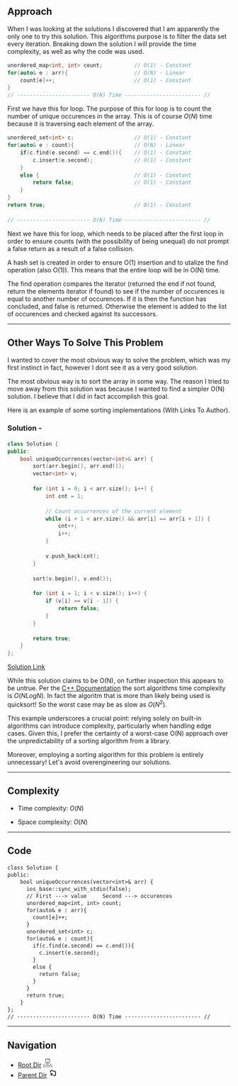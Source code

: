 ## Approach
<!-- Describe your approach to solving the problem. -->
When I was looking at the solutions I discovered that I am apparently the only one to try this solution. This algorithms purpose is to filter the data set every iteration. Breaking down the solution I will provide the time complexity, as well as why the code was used.

```cpp
unordered_map<int, int> count;          // O(1) - Constant
for(auto& e : arr){                     // O(N) - Linear
    count[e]++;                         // O(1) - Constant
}
// ----------------------- O(N) Time ------------------------ //
```

First we have this for loop. The purpose of this for loop is to count the number of unique occurences in the array. This is of course $O(N)$ time because it is traversing each element of the array.

```cpp
unordered_set<int> c;                   // O(1) - Constant
for(auto& e : count){                   // O(N) - Linear
    if(c.find(e.second) == c.end()){    // O(1) - Constant
        c.insert(e.second);             // O(1) - Constant 
    }
    else {                              // O(1) - Constant
        return false;                   // O(1) - Constant
    }
}
return true;                            // O(1) - Constant

// ----------------------- O(N) Time ------------------------ //
```

Next we have this for loop, which needs to be placed after the first loop in order to ensure counts (with the possibility of being unequal) do not prompt a false return as a result of a false collision.

A hash set is created in order to ensure O(1) insertion and to utalize the find operation (also O(1)). This means that the entire loop will be in O(N) time. 

The find operation compares the iterator (returned the end if not found, return the elements iterator if found) to see if the number of occurences is equal to another number of occurences. If it is then the function has concluded, and false is returned. Otherwise the element is added to the list of occurences and checked against its successors.  

****

## Other Ways To Solve This Problem

I wanted to cover the most obvious way to solve the problem, which was my first instinct in fact, however I dont see it as a very good solution. 

The most obvious way is to sort the array in some way. The reason I tried to move away from this solution was because I wanted to find a simpler O(N) solution. I believe that I did in fact accomplish this goal. 

Here is an example of some sorting implementations (With Links To Author).

### Solution - 
```cpp
class Solution {
public:
    bool uniqueOccurrences(vector<int>& arr) {
        sort(arr.begin(), arr.end());
        vector<int> v;

        for (int i = 0; i < arr.size(); i++) {
            int cnt = 1;

            // Count occurrences of the current element
            while (i + 1 < arr.size() && arr[i] == arr[i + 1]) {
                cnt++;
                i++;
            }

            v.push_back(cnt);
        }

        sort(v.begin(), v.end());

        for (int i = 1; i < v.size(); i++) {
            if (v[i] == v[i - 1]) {
                return false;
            }
        }

        return true;
    }
}; 
```

[Solution Link](https://leetcode.com/problems/unique-number-of-occurrences/solutions/4577893/beats-100-users-c-java-python-javascript-2-approaches-explained)

While this solution claims to be O(N), on further inspection this appears to be untrue. Per the [C++ Documentation](https://en.cppreference.com/w/cpp/algorithm/sort) the sort algorithms time complexity is $O(NLogN)$. In fact the algoritm that is more than likely being used is quicksort! So the worst case may be as slow as $O(N^2)$. 

This example underscores a crucial point: relying solely on built-in algorithms can introduce complexity, particularly when handling edge cases. Given this, I prefer the certainty of a worst-case O(N) approach over the unpredictability of a sorting algorithm from a library.

Moreover, employing a sorting algorithm for this problem is entirely unnecessary! Let's avoid overengineering our solutions.

****
## Complexity

- Time complexity: $O(N)$

- Space complexity: $O(N)$

****
## Code

```
class Solution {
public:
    bool uniqueOccurrences(vector<int>& arr) {
      ios_base::sync_with_stdio(false);
      // First ---> value     Second ---> occurences
      unordered_map<int, int> count;
      for(auto& e : arr){
        count[e]++;
      }
      unordered_set<int> c;
      for(auto& e : count){
        if(c.find(e.second) == c.end()){
          c.insert(e.second);
        }
        else {
          return false;
        }
      }
      return true;
    }
};
// ----------------------- O(N) Time ------------------------ //
```

****

## Navigation

- [Root Dir](../Index.md) <img src="../../../Assets/root.png" alt="Root Dir Folder" style="width:20px;height:20px;">
- [Parent Dir](Study_Notes_2024/Leetcode/Easy/Index.md) <img src="../../../Assets/parent.png" alt="Root Dir Folder" style="width:20px;height:20px;">
